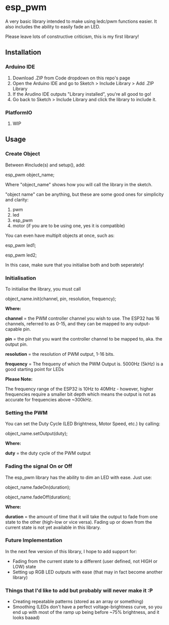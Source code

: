 # esp_pwm
A very basic library intended to make using ledc/pwm functions easier.
It also includes the ability to easily fade an LED.

Please leave lots of constructive criticism, this is my first library!

## Installation
### Arduino IDE
1. Download .ZIP from Code dropdown on this repo's page
2. Open the Arduino IDE and go to Sketch > Include Library > Add .ZIP Library
3. If the Arudino IDE outputs "Library installed", you're all good to go!
4. Go back to Sketch > Include Library and click the library to include it.

### PlatformIO
1. WIP


## Usage
### Create Object
Between #include(s) and setup(), add:

esp_pwm object_name;

Where "object_name" shows how you will call the library in the sketch.

"object name" can be anything, but these are some good ones for simplicity and clarity:
1. pwm
2. led
3. esp_pwm
4. motor (if you are to be using one, yes it is compatible)

You can even have multiplt objects at once, such as:

esp_pwm led1;

esp_pwm led2;

In this case, make sure that you initialise both and both seperately!

### Initialisation
To initialise the library, you must call

object_name.init(channel, pin, resolution, frequency);

__Where:__

__channel__ = the PWM controller channel you wish to use. The ESP32 has 16 channels, referred to as 0-15, and they can be mapped to any output-capable pin.

__pin__ = the pin that you want the controller channel to be mapped to, aka. the output pin.

__resolution__ = the resolution of PWM output, 1-16 bits.

__frequency__ = The frequeny of which the PWM Output is. 5000Hz (5kHz) is a good starting point for LEDs

__Please Note:__

The frequency range of the ESP32 is 10Hz to 40MHz - however, higher frequencies require a smaller bit depth which means the output is not as accurate for frequencies above ~300kHz.

### Setting the PWM
You can set the Duty Cycle (LED Brightness, Motor Speed, etc.) by calling:

object_name.setOutput(duty);

__Where:__

__duty__ = the duty cycle of the PWM output

### Fading the signal On or Off
The esp_pwm library has the ability to dim an LED with ease. Just use:

object_name.fadeOn(duration);

object_name.fadeOff(duration);

__Where:__

__duration__ = the amount of time that it will take the output to fade from one state to the other (high-low or vice versa). Fading up or down from the current state is not yet available in this library.

### Future Implementation
In the next few version of this library, I hope to add support for:
- Fading from the current state to a different (user defined, not HIGH or LOW) state
- Setting up RGB LED outputs with ease (that may in fact become another library)

### Things that I'd like to add but probably will never make it :P
- Creating repeatable patterns (stored as an array or something)
- Smoothing (LEDs don't have a perfect voltage-brightness curve, so you end up with most of the ramp up being before ~75% brightness, and it looks baaad)
